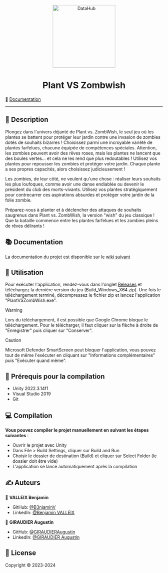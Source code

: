<p align="center">
<img alt="DataHub" src="https://i.goopics.net/izkikh.png" height="200px" />
</p>
<h1 align="center"> Plant VS Zombwish</h1>

📰 [Documentation](https://github.com/B3njaminV/unity-tower-defense/wiki)

---

## 📝 Description

Plongez dans l'univers déjanté de Plant vs. ZombWish, le seul jeu où les plantes se battent pour protéger leur jardin contre une invasion de zombies dotés de souhaits bizarres ! Choisissez parmi une incroyable variété de plantes farfelues, chacune équipée de compétences spéciales. Attention, les zombies peuvent avoir des rêves roses, mais les plantes ne lancent que des boules vertes... et cela ne les rend que plus redoutables ! Utilisez vos plantes pour repousser les zombies et protéger votre jardin. Chaque plante a ses propres capacités, alors choisissez judicieusement !

Les zombies, de leur côté, ne veulent qu'une chose : réaliser leurs souhaits les plus loufoques, comme avoir une danse endiablée ou devenir le président du club des morts-vivants. Utilisez vos plantes stratégiquement pour contrecarrer ces aspirations absurdes et protéger votre jardin de la folie zombie.

Préparez-vous à planter et à déclencher des attaques de souhaits saugrenus dans Plant vs. ZombWish, la version "wish" du jeu classique ! Que la bataille commence entre les plantes farfelues et les zombies pleins de rêves délirants !

## 📚 Documentation

La documentation du projet est disponible sur le [wiki suivant](https://github.com/B3njaminV/unity-tower-defense/wiki)

## 🚀 Utilisation

Pour exécuter l'application, rendez-vous dans l'onglet [Releases](https://github.com/B3njaminV/unity-tower-defense/releases) et téléchargez la dernière version du jeu (Build_Windows_X64.zip). Une fois le téléchargement terminé, décompressez le fichier zip et lancez l'application "PlantVSZombWish.exe".

> [!WARNING]  
> Lors du téléchargement, il est possible que Google Chrome bloque le téléchargement. Pour le télécharger, il faut cliquer sur la flèche à droite de "Enregistrer" puis cliquer sur "Conserver".

> [!CAUTION]
> Microsoft Defender SmartScreen peut bloquer l'application, vous pouvez tout de même l'exécuter en cliquant sur "Informations complémentaires" puis "Exécuter quand même".


## 📍 Prérequis pour la compilation

- Unity 2022.3.14f1
- Visual Studio 2019
- Git

## ‍💻 Compilation

**Vous pouvez compiler le projet manuellement en suivant les étapes suivantes** :

- Ouvrir le projet avec Unity
- Dans File > Build Settings, cliquer sur Build and Run
- Choisir le dossier de destination (Build) et cliquer sur Select Folder (le dossier doit être vide)
- L'application se lance automatiquement après la compilation


## ✍️ Auteurs

👤 **VALLEIX Benjamin**

* GitHub: [@B3njaminV](https://github.com/B3njaminV)
* LinkedIn: [@Benjamin VALLEIX](https://www.linkedin.com/in/benjamin-valleix-27115719a)

👤 **GIRAUDIER Augustin**

* GitHub: [@GIRAUDIERAugustin](https://github.com/AugustinGiraudier)
* LinkedIn: [@GIRAUDIER Augustin](https://fr.linkedin.com/in/augustin-giraudier)


## 📝 License

Copyright © 2023-2024

